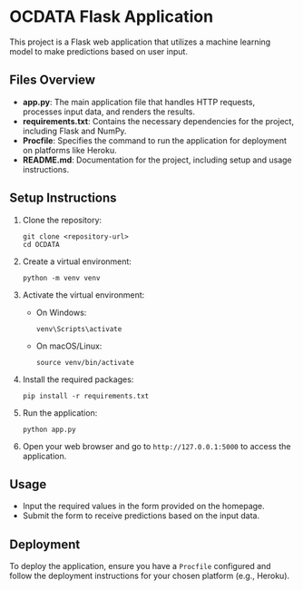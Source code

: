 # OCDATA Flask Application

This project is a Flask web application that utilizes a machine learning model to make predictions based on user input. 

## Files Overview

- **app.py**: The main application file that handles HTTP requests, processes input data, and renders the results.
- **requirements.txt**: Contains the necessary dependencies for the project, including Flask and NumPy.
- **Procfile**: Specifies the command to run the application for deployment on platforms like Heroku.
- **README.md**: Documentation for the project, including setup and usage instructions.

## Setup Instructions

1. Clone the repository:
   ```
   git clone <repository-url>
   cd OCDATA
   ```

2. Create a virtual environment:
   ```
   python -m venv venv
   ```

3. Activate the virtual environment:
   - On Windows:
     ```
     venv\Scripts\activate
     ```
   - On macOS/Linux:
     ```
     source venv/bin/activate
     ```

4. Install the required packages:
   ```
   pip install -r requirements.txt
   ```

5. Run the application:
   ```
   python app.py
   ```

6. Open your web browser and go to `http://127.0.0.1:5000` to access the application.

## Usage

- Input the required values in the form provided on the homepage.
- Submit the form to receive predictions based on the input data.

## Deployment

To deploy the application, ensure you have a `Procfile` configured and follow the deployment instructions for your chosen platform (e.g., Heroku).
